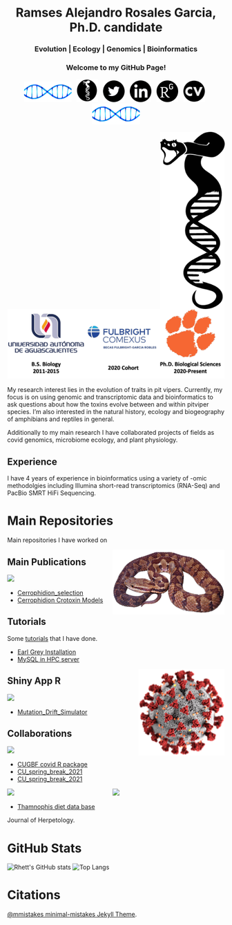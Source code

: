 <div align="center">
<center>
	<h1>Ramses Alejandro Rosales Garcia, Ph.D. candidate</h1>
	<h3>Evolution | Ecology | Genomics | Bioinformatics</h3>
	<h3>Welcome to my GitHub Page!</h3>
	<img src="media/dna.gif" width=110>
	&nbsp
	<a href="https://www.parkinsonlab.com"><img src="media/logos/ParkinsonLab_circle.png" width=50></a>
	&nbsp
	<a href="https://twitter.com/RamsesRosales11"><img src="media/logos/Twitter.png" width=50></a>
	&nbsp
	<a href="https://www.linkedin.com/in/ramses-alejandro-rosales-garcía-a11ba9a2"><img src="media/logos/LinkedIn.png" width=50></a>
	&nbsp
	<a href="https://www.researchgate.net/profile/Ramses-Rosales-Garcia"><img src="media/logos/researchgate_logo.png" width=50></a>
	&nbsp
	<a href="https://drive.google.com/file/d/122RJ_NRG17y3gXibLLW7Ro7cYDuOUvJT/view?usp=sharing"><img src="media/logos/CV.png" width=50></a>
	&nbsp
	<img src="media/dna.gif" width=110>
</center>
</div>



<a href="https://www.parkinsonlab.com/"><img align="right" src="media/logos/ParkinsonLab_black.png" width=150></a>
<img src="media/logos/UniversityLogos.png" width=600>

My research interest lies in the evolution of traits in pit vipers. Currently, my focus is on using genomic and transcriptomic data and bioinformatics to ask questions about how the toxins evolve between and within pitviper species. I’m also interested in the natural history, ecology and biogeography of amphibians and reptiles in general. 

Additionally to my main research I have collaborated projects of fields as covid genomics, microbiome ecology, and plant physiology.

## Experience
I have 4 years of experience in bioinformatics using a variety of -omic methodolgies including Illumina short-read transcriptomics (RNA-Seq) and PacBio SMRT HiFi Sequencing.

# Main Repositories

Main repositories I have worked on

<a href="media/pictures/Cgodm.png"><img align="right" src="media/pictures/Cgodm.png" width=260></a>

## Main Publications

[![](https://img.shields.io/badge/Citation-Journal%20of%20Molecular%20Evolution-blue)](https://doi.org/10.1007/s00239-023-10115-2)
- [Cerrophidion_selection](https://github.com/RamsesRosales/Cerrophidion_Selection) 
- [Cerrophidion Crotoxin Models](https://github.com/RamsesRosales/ModelCrotA)


## Tutorials
Some [tutorials](https://github.com/RamsesRosales/Tutorials/tree/main) that I have done.
- [Earl Grey Installation](https://github.com/RamsesRosales/Tutorials/blob/main/EarlGrey/README.md)
- [MySQL in HPC server](https://github.com/RamsesRosales/Tutorials/blob/main/mysqld/README.md)

<a href="media/pictures/Covid19.png"><img align="right" src="media/pictures/Covid19.png" width=200></a>

## Shiny App R

[![](https://img.shields.io/badge/shinyapps.io-Mutation--Drift%20Simutator-blue)](https://ramsesrosales.shinyapps.io/mutation_drift_simulator/)
- [Mutation_Drift_Simulator](https://github.com/RamsesRosales/Mutation_Drift_Simulator)


## Collaborations



[![](https://img.shields.io/badge/Citation-Plos--One-blue)](https://doi.org/10.1371/journal.pone.0301225)
- [CUGBF covid R package](https://github.com/CUGBF/deidentifiedDB)
- [CU_spring_break_2021](https://github.com/CUGBF/CU_spring_break_2021)
- [CU_spring_break_2021](https://github.com/CUGBF/CU_spring_break_2022)

<a href="media/pictures/Tsir.png"><img align="right" src="media/pictures/Tsir.png" width=260></a>

[![](https://img.shields.io/badge/Accepted-Journal%20of%20Herpetology-blue)](https://github.com/theptin/Thamnophis-GloBI)
- [Thamnophis diet data base](https://github.com/theptin/Thamnophis-GloBI)

Journal of Herpetology.

# GitHub Stats
![Rhett's GitHub stats](https://github-readme-stats.vercel.app/api?username=RamsesRosales&show_icons=true)
![Top Langs](https://github-readme-stats.vercel.app/api/top-langs/?username=RamsesRosales&hide=html,jupyter%20notebook,javascript&layout=compact&langs_count=10)

# Citations
[@mmistakes minimal-mistakes Jekyll Theme](https://github.com/mmistakes/minimal-mistakes).
<!--
**RhettRautsaw/RhettRautsaw** is a ✨ _special_ ✨ repository because its `README.md` (this file) appears on your GitHub profile.

Here are some ideas to get you started:

- 🔭 I’m currently working on ...
- 🌱 I’m currently learning ...
- 👯 I’m looking to collaborate on ...
- 🤔 I’m looking for help with ...
- 💬 Ask me about ...
- 📫 How to reach me: ...
- 😄 Pronouns: ...
- ⚡ Fun fact: ...
-->